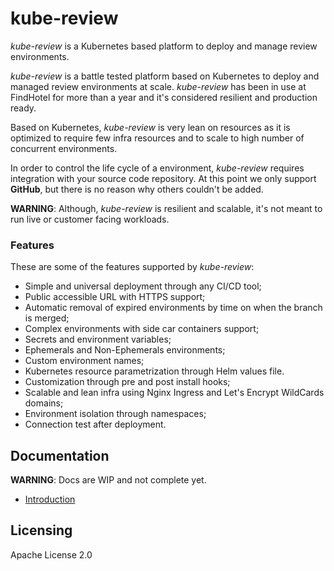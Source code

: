 # kube-review

*kube-review* is a Kubernetes based platform to deploy and manage review environments.

*kube-review* is a battle tested platform based on Kubernetes to deploy and managed review environments at scale. *kube-review* has been in use at FindHotel for more than a year and it's considered resilient and production ready.

Based on Kubernetes, *kube-review* is very lean on resources as it is optimized to require few infra resources and to scale to high number of concurrent environments.

In order to control the life cycle of a environment, *kube-review* requires integration with your source code repository. At this point we only support **GitHub**, but there is no reason why others couldn't be added.

**WARNING**: Although, *kube-review* is resilient and scalable, it's not meant to run live or customer facing workloads.

### Features

These are some of the features supported by *kube-review*:

- Simple and universal deployment through any CI/CD tool;
- Public accessible URL with HTTPS support;
- Automatic removal of expired environments by time on when the branch is merged;
- Complex environments with side car containers support;
- Secrets and environment variables;
- Ephemerals and Non-Ephemerals environments;
- Custom environment names;
- Kubernetes resource parametrization through Helm values file.
- Customization through pre and post install hooks;
- Scalable and lean infra using Nginx Ingress and Let's Encrypt WildCards domains;
- Environment isolation through namespaces;
- Connection test after deployment.

## Documentation

**WARNING**: Docs are WIP and not complete yet.

- [Introduction](docs/introduction.md)

## Licensing

Apache License 2.0